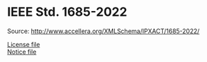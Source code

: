 # IEEE Std. 1685-2022

Source: http://www.accellera.org/XMLSchema/IPXACT/1685-2022/

[License file](LICENSE)  
[Notice file](NOTICE)
